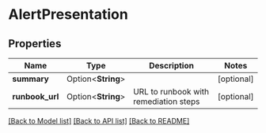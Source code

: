 # AlertPresentation

## Properties

Name | Type | Description | Notes
------------ | ------------- | ------------- | -------------
**summary** | Option<**String**> |  | [optional]
**runbook_url** | Option<**String**> | URL to runbook with remediation steps | [optional]

[[Back to Model list]](../README.md#documentation-for-models) [[Back to API list]](../README.md#documentation-for-api-endpoints) [[Back to README]](../README.md)


